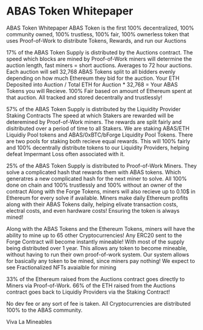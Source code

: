 # ABAS Token Whitepaper
ABAS Token Whitepaper
ABAS Token is the first 100% decentralized, 100% community owned, 100% trustless, 100% fair, 100% ownerless token that uses Proof-of-Work to distribute Tokens, Rewards, and run our Auctions

17% of the ABAS Token Supply is distributed by the Auctions contract.
The speed which blocks are mined by Proof-of-Work miners will determine the auction length, fast miners = short auctions. Averages to 72 hour auctions. Each auction will sell 32,768 ABAS Tokens split to all bidders evenly depending on how much Ethereum they bid for the auction. Your ETH Deposited into Auction / Total ETH for Auction * 32,768 = Your ABAS Tokens you will Recieve.
100% Fair based on amount of Ethereum spent at that auction. All tracked and stored decentrally and trustlessly!

57% of the ABAS Token Supply is distributed by the Liquidity Provider Staking Contracts The speed at which Stakers are rewarded will be deteremined by Proof-of-Work miners. The rewards are split fairly and disitributed over a period of time to all Stakers.
We are staking ABAS/ETH Liquidiy Pool tokens and ABAS/0xBTC/bForge Liquidity Pool Tokens.  There are two pools for staking both recieve equal rewards. This will 100% fairly and 100% decentrally distribute tokens to our Liquidity Providers, helping defeat Impermant Loss often associated with it.

25% of the ABAS Token Supply is distributed to Proof-of-Work Miners. They solve a complicated hash that rewards them with ABAS tokens. Which generatres a new complicated hash for the next miner to solve. All 100% done on chain and 100% trustlessly and 100% without an owner of the contract Along with the Forge Tokens, miners will also recieve up to 0.10$ in Ethereum for every solve if available.
Miners make daily Ethereum profits along with their ABAS Tokens daily, helping elivate transaction costs, electral costs, and even hardware costs!
Ensuring the token is always mined!

Along with the ABAS Tokens and the Ethereum Tokens, miners will have the ability to mine up to 65 other Cryptocurrencies! Any ERC20 sent to the Forge Contract will become instantly mineable! With most of the supply being distributed over 1 year. This allows any token to become mineable, without having to run their own proof-of-work system.
Our system allows for basically any token to be mined, since miners pay nothing! We expect to see Fractionalized NFTs avaialble for mining

33% of the Ethereum raised from the Auctions contract goes directly to Miners via Proof-of-Work. 66% of the ETH raised from the Auctions contract goes back to Liquidiy Providers via the Staking Contract!

No dev fee or any sort of fee is taken. All Cryptocurrencies are distributed 100% to the ABAS community.

Viva La Mineables
